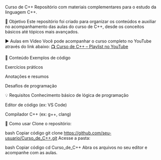 Curso de C++
Repositório com materiais complementares para o estudo da linguagem C++.

🎯 Objetivo
Este repositório foi criado para organizar os conteúdos e auxiliar no acompanhamento das aulas do curso de C++, desde os conceitos básicos até tópicos mais avançados.

▶️ Aulas em Vídeo
Você pode acompanhar o curso completo no YouTube através do link abaixo:
[📺 Curso de C++ – Playlist no YouTube](https://youtube.com/playlist?list=PLx4x_zx8csUjczg1qPHavU1vw1IkBcm40&si=9UzBvNRaHKppQxFA)

📁 Conteúdo
Exemplos de código

Exercícios práticos

Anotações e resumos

Desafios de programação

💡 Requisitos
Conhecimento básico de lógica de programação

Editor de código (ex: VS Code)

Compilador C++ (ex: g++, clang)

📌 Como usar
Clone o repositório:

bash
Copiar código
git clone https://github.com/seu-usuario/Curso_de_C++.git
Acesse a pasta:

bash
Copiar código
cd Curso_de_C++
Abra os arquivos no seu editor e acompanhe com as aulas.
